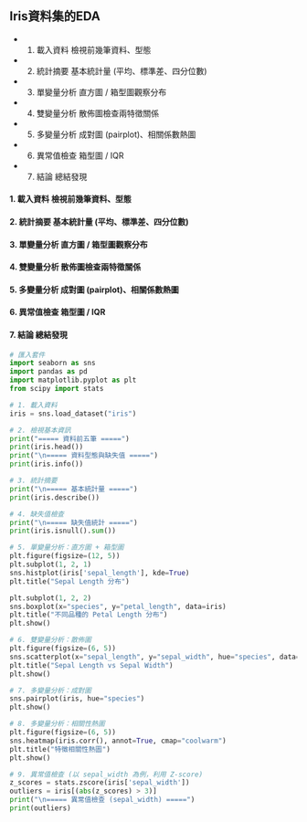 ## Iris資料集的EDA
- 1. 載入資料	檢視前幾筆資料、型態
- 2. 統計摘要	基本統計量 (平均、標準差、四分位數)
- 3. 單變量分析	直方圖 / 箱型圖觀察分布
- 4. 雙變量分析	散佈圖檢查兩特徵關係
- 5. 多變量分析	成對圖 (pairplot)、相關係數熱圖
- 6. 異常值檢查	箱型圖 / IQR
- 7. 結論	總結發現
#### 1. 載入資料	檢視前幾筆資料、型態
#### 2. 統計摘要	基本統計量 (平均、標準差、四分位數)
#### 3. 單變量分析	直方圖 / 箱型圖觀察分布
#### 4. 雙變量分析	散佈圖檢查兩特徵關係
#### 5. 多變量分析	成對圖 (pairplot)、相關係數熱圖
#### 6. 異常值檢查	箱型圖 / IQR
#### 7. 結論	總結發現

```python
# 匯入套件
import seaborn as sns
import pandas as pd
import matplotlib.pyplot as plt
from scipy import stats

# 1. 載入資料
iris = sns.load_dataset("iris")

# 2. 檢視基本資訊
print("===== 資料前五筆 =====")
print(iris.head())
print("\n===== 資料型態與缺失值 =====")
print(iris.info())

# 3. 統計摘要
print("\n===== 基本統計量 =====")
print(iris.describe())

# 4. 缺失值檢查
print("\n===== 缺失值統計 =====")
print(iris.isnull().sum())

# 5. 單變量分析：直方圖 + 箱型圖
plt.figure(figsize=(12, 5))
plt.subplot(1, 2, 1)
sns.histplot(iris['sepal_length'], kde=True)
plt.title("Sepal Length 分布")

plt.subplot(1, 2, 2)
sns.boxplot(x="species", y="petal_length", data=iris)
plt.title("不同品種的 Petal Length 分布")
plt.show()

# 6. 雙變量分析：散佈圖
plt.figure(figsize=(6, 5))
sns.scatterplot(x="sepal_length", y="sepal_width", hue="species", data=iris)
plt.title("Sepal Length vs Sepal Width")
plt.show()

# 7. 多變量分析：成對圖
sns.pairplot(iris, hue="species")
plt.show()

# 8. 多變量分析：相關性熱圖
plt.figure(figsize=(6, 5))
sns.heatmap(iris.corr(), annot=True, cmap="coolwarm")
plt.title("特徵相關性熱圖")
plt.show()

# 9. 異常值檢查 (以 sepal_width 為例，利用 Z-score)
z_scores = stats.zscore(iris['sepal_width'])
outliers = iris[(abs(z_scores) > 3)]
print("\n===== 異常值檢查 (sepal_width) =====")
print(outliers)
```
